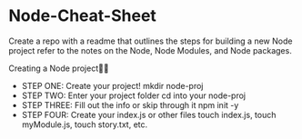 # Node-Cheat-Sheet

Create a repo with a readme that outlines the steps for building a new Node project refer to the notes on the Node, Node Modules, and Node packages.

Creating a Node project🥳👾
* STEP ONE: Create your project!
    mkdir node-proj
* STEP TWO: Enter your project folder
    cd into your node-proj
* STEP THREE: Fill out the info or skip through it
    npm init -y
* STEP FOUR: Create your index.js or other files
    touch index.js, touch myModule.js, touch story.txt, etc.


